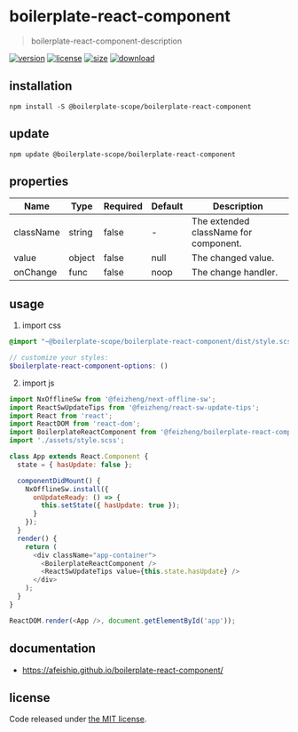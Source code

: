 # boilerplate-react-component
> boilerplate-react-component-description

[![version][version-image]][version-url]
[![license][license-image]][license-url]
[![size][size-image]][size-url]
[![download][download-image]][download-url]

## installation
```shell
npm install -S @boilerplate-scope/boilerplate-react-component
```

## update
```shell
npm update @boilerplate-scope/boilerplate-react-component
```

## properties
| Name      | Type   | Required | Default | Description                           |
| --------- | ------ | -------- | ------- | ------------------------------------- |
| className | string | false    | -       | The extended className for component. |
| value     | object | false    | null    | The changed value.                    |
| onChange  | func   | false    | noop    | The change handler.                   |


## usage
1. import css
  ```scss
  @import "~@boilerplate-scope/boilerplate-react-component/dist/style.scss";

  // customize your styles:
  $boilerplate-react-component-options: ()
  ```
2. import js
  ```js
  import NxOfflineSw from '@feizheng/next-offline-sw';
  import ReactSwUpdateTips from '@feizheng/react-sw-update-tips';
  import React from 'react';
  import ReactDOM from 'react-dom';
  import BoilerplateReactComponent from '@feizheng/boilerplate-react-component';
  import './assets/style.scss';

  class App extends React.Component {
    state = { hasUpdate: false };

    componentDidMount() {
      NxOfflineSw.install({
        onUpdateReady: () => {
          this.setState({ hasUpdate: true });
        }
      });
    }
    render() {
      return (
        <div className="app-container">
          <BoilerplateReactComponent />
          <ReactSwUpdateTips value={this.state.hasUpdate} />
        </div>
      );
    }
  }

  ReactDOM.render(<App />, document.getElementById('app'));

  ```

## documentation
- https://afeiship.github.io/boilerplate-react-component/


## license
Code released under [the MIT license](https://github.com/afeiship/boilerplate-react-component/blob/master/LICENSE.txt).

[version-image]: https://img.shields.io/npm/v/@feizheng/boilerplate-react-component
[version-url]: https://npmjs.org/package/@feizheng/boilerplate-react-component

[license-image]: https://img.shields.io/npm/l/@feizheng/boilerplate-react-component
[license-url]: https://github.com/afeiship/boilerplate-react-component/blob/master/LICENSE.txt

[size-image]: https://img.shields.io/bundlephobia/minzip/@feizheng/boilerplate-react-component
[size-url]: https://github.com/afeiship/boilerplate-react-component/blob/master/dist/boilerplate-react-component.min.js

[download-image]: https://img.shields.io/npm/dm/@feizheng/boilerplate-react-component
[download-url]: https://www.npmjs.com/package/@feizheng/boilerplate-react-component
